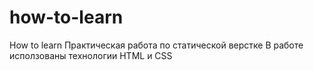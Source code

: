 # how-to-learn 
How to learn Практическая работа по статической верстке
В работе исползованы технологии HTML и CSS
